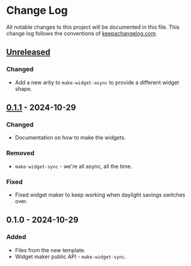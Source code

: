 # Change Log
All notable changes to this project will be documented in this file. This change log follows the conventions of [keepachangelog.com](http://keepachangelog.com/).

## [Unreleased]
### Changed
- Add a new arity to `make-widget-async` to provide a different widget shape.

## [0.1.1] - 2024-10-29
### Changed
- Documentation on how to make the widgets.

### Removed
- `make-widget-sync` - we're all async, all the time.

### Fixed
- Fixed widget maker to keep working when daylight savings switches over.

## 0.1.0 - 2024-10-29
### Added
- Files from the new template.
- Widget maker public API - `make-widget-sync`.

[Unreleased]: https://sourcehost.site/your-name/conceptual-data-analysis/compare/0.1.1...HEAD
[0.1.1]: https://sourcehost.site/your-name/conceptual-data-analysis/compare/0.1.0...0.1.1
